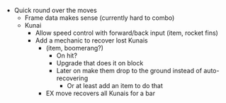 - Quick round over the moves
  - Frame data makes sense (currently hard to combo)
  - Kunai
    - Allow speed control with forward/back input (item, rocket fins)
    - Add a mechanic to recover lost Kunais
      - (item, boomerang?)
        - On hit?
        - Upgrade that does it on block
        - Later on make them drop to the ground instead of auto-recovering
          - Or at least add an item to do that
      - EX move recovers all Kunais for a bar

